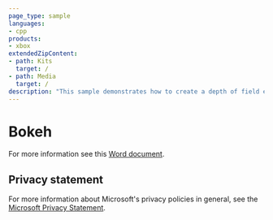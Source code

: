 ```yaml
---
page_type: sample
languages:
- cpp
products:
- xbox
extendedZipContent:
- path: Kits
  target: /
- path: Media
  target: /
description: "This sample demonstrates how to create a depth of field effect using point sprites rendering using DirectX 11 on Xbox One."
---
```


# Bokeh

For more information see this [Word document](https://github.com/microsoft/Xbox-ATG-Samples/blob/master/XDKSamples/Graphics/Bokeh/ReadMe.docx).

## Privacy statement

For more information about Microsoft's privacy policies in general, see the [Microsoft Privacy Statement](https://privacy.microsoft.com/privacystatement/).
